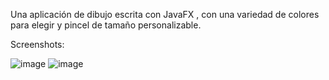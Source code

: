 Una aplicación de dibujo escrita con JavaFX , con una variedad de colores para elegir y pincel de tamaño personalizable.

Screenshots:

![image](https://github.com/user-attachments/assets/f02cc5c6-965c-473e-ae6f-d351de8e6733)
![image](https://github.com/user-attachments/assets/7c6d50be-6366-448a-a6e5-69aa5d02b2a6)
